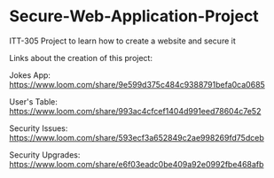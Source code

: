 # Secure-Web-Application-Project
ITT-305 Project to learn how to create a website and secure it

Links about the creation of this project: 

Jokes App: https://www.loom.com/share/9e599d375c484c9388791befa0ca0685

User's Table: https://www.loom.com/share/993ac4cfcef1404d991eed78604c7e52

Security Issues: https://www.loom.com/share/593ecf3a652849c2ae998269fd75dceb

Security Upgrades: https://www.loom.com/share/e6f03eadc0be409a92e0992fbe468afb
